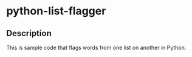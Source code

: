 # python-list-flagger

## Description
This is sample code that flags words from one list on another in Python.
